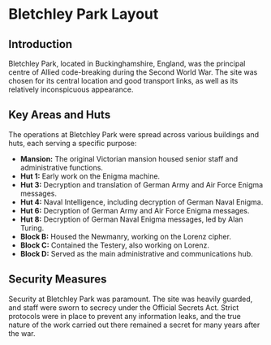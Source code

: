 # Bletchley Park Layout

## Introduction
Bletchley Park, located in Buckinghamshire, England, was the principal centre of Allied code-breaking during the Second World War. The site was chosen for its central location and good transport links, as well as its relatively inconspicuous appearance.

## Key Areas and Huts
The operations at Bletchley Park were spread across various buildings and huts, each serving a specific purpose:
- **Mansion:** The original Victorian mansion housed senior staff and administrative functions.
- **Hut 1:** Early work on the Enigma machine.
- **Hut 3:** Decryption and translation of German Army and Air Force Enigma messages.
- **Hut 4:** Naval Intelligence, including decryption of German Naval Enigma.
- **Hut 6:** Decryption of German Army and Air Force Enigma messages.
- **Hut 8:** Decryption of German Naval Enigma messages, led by Alan Turing.
- **Block B:** Housed the Newmanry, working on the Lorenz cipher.
- **Block C:** Contained the Testery, also working on Lorenz.
- **Block D:** Served as the main administrative and communications hub.

## Security Measures
Security at Bletchley Park was paramount. The site was heavily guarded, and staff were sworn to secrecy under the Official Secrets Act. Strict protocols were in place to prevent any information leaks, and the true nature of the work carried out there remained a secret for many years after the war.
